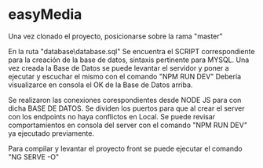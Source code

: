 # easyMedia

Una vez clonado el proyecto, posicionarse sobre la rama "master"

En la ruta "database\database.sql" Se encuentra el SCRIPT correspondiente para la creación de la base de datos, sintaxis pertinente para MYSQL.
Una vez creada la Base de Datos  se puede levantar el servidor y poner a ejecutar y escuchar el mismo con el comando "NPM RUN DEV"
Debería visualizarce en consola el OK de la Base de Datos arriba.

Se realizaron las conexiones corespondientes desde NODE JS para con dicha BASE DE DATOS.
Se dividen los puertos para que al crear el server con los endpoints no haya conflictos en Local.
Se puede revisar comportamientos en consola del server con el comando "NPM RUN DEV" ya ejecutado previamente.

Para  compilar y levantar el proyecto front se puede ejecutar el comando "NG SERVE -O"
